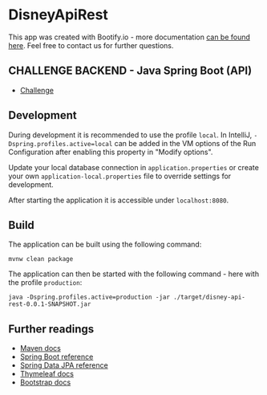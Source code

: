 # DisneyApiRest

This app was created with Bootify.io - more documentation [can be found here](https://bootify.io/docs/). Feel free to contact us for further questions.

## CHALLENGE BACKEND - Java Spring Boot (API)

- [Challenge](https://drive.google.com/file/d/1ICHCzERR_tC9yB9crJyxVoqtNXsduOky/view)

## Development

During development it is recommended to use the profile `local`. In IntelliJ, `-Dspring.profiles.active=local` can be added in the VM options of the Run Configuration after enabling this property in "Modify options".

Update your local database connection in `application.properties` or create your own `application-local.properties` file to override settings for development.

After starting the application it is accessible under `localhost:8080`.

## Build

The application can be built using the following command:

```
mvnw clean package
```

The application can then be started with the following command - here with the profile `production`:

```
java -Dspring.profiles.active=production -jar ./target/disney-api-rest-0.0.1-SNAPSHOT.jar
```

## Further readings

- [Maven docs](https://maven.apache.org/guides/index.html)
- [Spring Boot reference](https://docs.spring.io/spring-boot/docs/current/reference/htmlsingle/)
- [Spring Data JPA reference](https://docs.spring.io/spring-data/jpa/docs/current/reference/html/)
- [Thymeleaf docs](https://www.thymeleaf.org/documentation.html)
- [Bootstrap docs](https://getbootstrap.com/docs/5.1/getting-started/introduction/)
